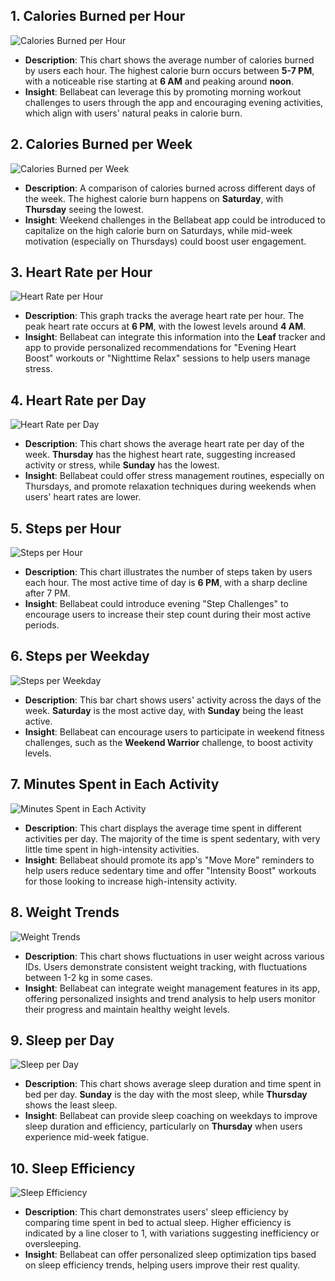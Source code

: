 
## 1. **Calories Burned per Hour**
![Calories Burned per Hour](./CALORIES%20BURNT%20PER%20HOUR.png)
- **Description**: This chart shows the average number of calories burned by users each hour. The highest calorie burn occurs between **5-7 PM**, with a noticeable rise starting at **6 AM** and peaking around **noon**.
- **Insight**: Bellabeat can leverage this by promoting morning workout challenges to users through the app and encouraging evening activities, which align with users' natural peaks in calorie burn.

## 2. **Calories Burned per Week**
![Calories Burned per Week](./CALORIES%20BURNT%20PER%20WEEK.png)
- **Description**: A comparison of calories burned across different days of the week. The highest calorie burn happens on **Saturday**, with **Thursday** seeing the lowest.
- **Insight**: Weekend challenges in the Bellabeat app could be introduced to capitalize on the high calorie burn on Saturdays, while mid-week motivation (especially on Thursdays) could boost user engagement.

## 3. **Heart Rate per Hour**
![Heart Rate per Hour](./HEART%20RATE%20PER%20HOUR.png)
- **Description**: This graph tracks the average heart rate per hour. The peak heart rate occurs at **6 PM**, with the lowest levels around **4 AM**.
- **Insight**: Bellabeat can integrate this information into the **Leaf** tracker and app to provide personalized recommendations for "Evening Heart Boost" workouts or "Nighttime Relax" sessions to help users manage stress.

## 4. **Heart Rate per Day**
![Heart Rate per Day](./HEART%20RATE%20PER%20DAY.png)
- **Description**: This chart shows the average heart rate per day of the week. **Thursday** has the highest heart rate, suggesting increased activity or stress, while **Sunday** has the lowest.
- **Insight**: Bellabeat could offer stress management routines, especially on Thursdays, and promote relaxation techniques during weekends when users' heart rates are lower.

## 5. **Steps per Hour**
![Steps per Hour](./STEPS%20PER%20HOUR.png)
- **Description**: This chart illustrates the number of steps taken by users each hour. The most active time of day is **6 PM**, with a sharp decline after 7 PM.
- **Insight**: Bellabeat could introduce evening "Step Challenges" to encourage users to increase their step count during their most active periods.

## 6. **Steps per Weekday**
![Steps per Weekday](./STEPS%20PER%20WEEKDAY.png)
- **Description**: This bar chart shows users' activity across the days of the week. **Saturday** is the most active day, with **Sunday** being the least active.
- **Insight**: Bellabeat can encourage users to participate in weekend fitness challenges, such as the **Weekend Warrior** challenge, to boost activity levels.

## 7. **Minutes Spent in Each Activity**
![Minutes Spent in Each Activity](./MINUTE%20SPENT%20IN%20EACH%20ACTIVITY.png)
- **Description**: This chart displays the average time spent in different activities per day. The majority of the time is spent sedentary, with very little time spent in high-intensity activities.
- **Insight**: Bellabeat should promote its app's "Move More" reminders to help users reduce sedentary time and offer "Intensity Boost" workouts for those looking to increase high-intensity activity.

## 8. **Weight Trends**
![Weight Trends](./CUSTOMERS%20WEIGHT.png)
- **Description**: This chart shows fluctuations in user weight across various IDs. Users demonstrate consistent weight tracking, with fluctuations between 1-2 kg in some cases.
- **Insight**: Bellabeat can integrate weight management features in its app, offering personalized insights and trend analysis to help users monitor their progress and maintain healthy weight levels.

## 9. **Sleep per Day**
![Sleep per Day](./SLEEP.png)
- **Description**: This chart shows average sleep duration and time spent in bed per day. **Sunday** is the day with the most sleep, while **Thursday** shows the least sleep.
- **Insight**: Bellabeat can provide sleep coaching on weekdays to improve sleep duration and efficiency, particularly on **Thursday** when users experience mid-week fatigue.

## 10. **Sleep Efficiency**
![Sleep Efficiency](./SLEEP%20EFFICIENCY.png)
- **Description**: This chart demonstrates users' sleep efficiency by comparing time spent in bed to actual sleep. Higher efficiency is indicated by a line closer to 1, with variations suggesting inefficiency or oversleeping.
- **Insight**: Bellabeat can offer personalized sleep optimization tips based on sleep efficiency trends, helping users improve their rest quality.
